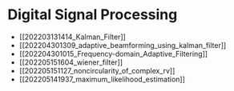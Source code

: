 # Digital Signal Processing

* [[202203131414_Kalman_Filter]]
* [[202204301309_adaptive_beamforming_using_kalman_filter]]
* [[202204301015_Frequency-domain_Adaptive_Filtering]]
* [[202205151604_wiener_filter]]
* [[202205151127_noncircularity_of_complex_rv]]
* [[202205141937_maximum_likelihood_estimation]] 
